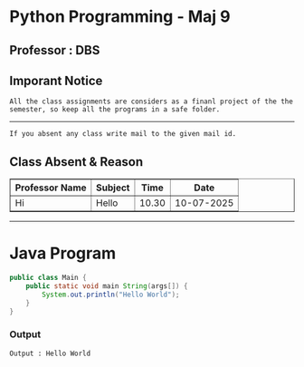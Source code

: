 # Python Programming - Maj 9

## Professor : DBS

## Imporant Notice

    All the class assignments are considers as a finanl project of the the semester, so keep all the programs in a safe folder.

<hr>

    If you absent any class write mail to the given mail id.

## Class Absent & Reason

<tbody>
    <table border="1px solid gray">
        <thead>
          <th>Professor Name</th>
          <th>Subject</th>
          <th>Time</th>
          <th>Date</th>
        </thead>
        <tr>
          <td>Hi</td>
          <td>Hello</td>
          <td>10.30</td>
          <td>10-07-2025</td>
        </tr>
    </table>
</tbody>

---

# Java Program

```Java
public class Main {
    public static void main String(args[]) {
        System.out.println("Hello World");
    }
}
```

### Output

    Output : Hello World
